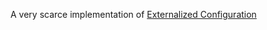 A very scarce implementation of [Externalized Configuration](https://docs.spring.io/spring-boot/reference/features/external-config.html)
